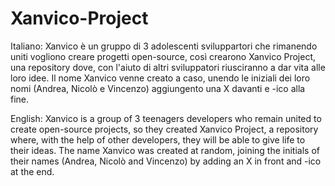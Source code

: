 # Xanvico-Project
Italiano:
Xanvico è un gruppo di 3 adolescenti sviluppartori che rimanendo uniti vogliono creare progetti open-source, così crearono Xanvico Project, una repository dove, con l'aiuto di altri sviluppatori riusciranno a dar vita alle loro idee.
Il nome Xanvico venne creato a caso, unendo le iniziali dei loro nomi (Andrea, Nicolò e Vincenzo) aggiungento una X davanti e -ico alla fine.

English:
Xanvico is a group of 3 teenagers developers who remain united to create open-source projects, so they created Xanvico Project, a repository where, with the help of other developers, they will be able to give life to their ideas.
The name Xanvico was created at random, joining the initials of their names (Andrea, Nicolò and Vincenzo) by adding an X in front and -ico at the end.
